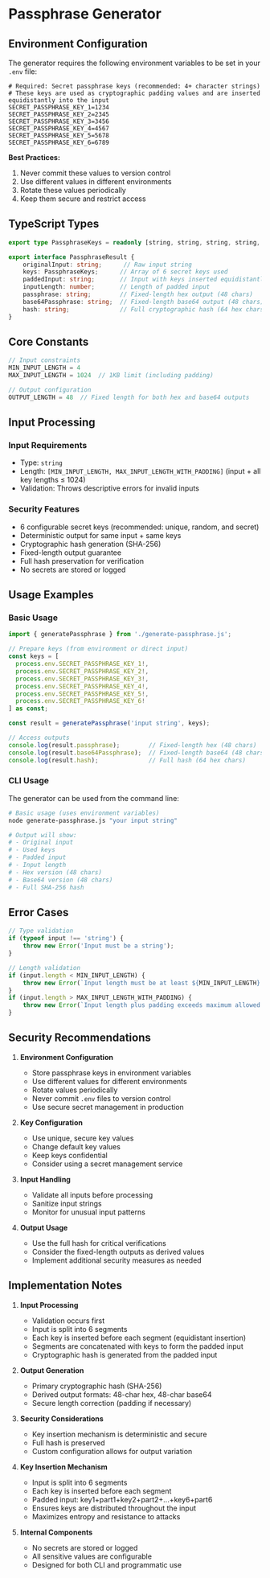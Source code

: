 # Passphrase Generator

<!--
CONTEXT: This is a deterministic passphrase generator that creates fixed-length outputs from variable-length inputs.
IMPLEMENTATION: Uses cryptographic hashing with 6 configurable secret keys, inserted equidistantly into the input, to ensure consistent output length and strong security.
SECURITY: Implements a key insertion mechanism to maintain cryptographic properties while ensuring fixed output length.
-->

## Environment Configuration

The generator requires the following environment variables to be set in your `.env` file:

```env
# Required: Secret passphrase keys (recommended: 4+ character strings)
# These keys are used as cryptographic padding values and are inserted equidistantly into the input
SECRET_PASSPHRASE_KEY_1=1234
SECRET_PASSPHRASE_KEY_2=2345
SECRET_PASSPHRASE_KEY_3=3456
SECRET_PASSPHRASE_KEY_4=4567
SECRET_PASSPHRASE_KEY_5=5678
SECRET_PASSPHRASE_KEY_6=6789
```

**Best Practices:**
1. Never commit these values to version control
2. Use different values in different environments
3. Rotate these values periodically
4. Keep them secure and restrict access

## TypeScript Types

```typescript
export type PassphraseKeys = readonly [string, string, string, string, string, string];

export interface PassphraseResult {
    originalInput: string;      // Raw input string
    keys: PassphraseKeys;      // Array of 6 secret keys used
    paddedInput: string;       // Input with keys inserted equidistantly
    inputLength: number;       // Length of padded input
    passphrase: string;        // Fixed-length hex output (48 chars)
    base64Passphrase: string;  // Fixed-length base64 output (48 chars)
    hash: string;              // Full cryptographic hash (64 hex chars)
}
```

## Core Constants

```typescript
// Input constraints
MIN_INPUT_LENGTH = 4
MAX_INPUT_LENGTH = 1024  // 1KB limit (including padding)

// Output configuration
OUTPUT_LENGTH = 48  // Fixed length for both hex and base64 outputs
```

## Input Processing

<!--
ALGORITHM: 
1. Validate input
2. Split input into 6 segments
3. Insert each key before each segment
4. Concatenate to form padded input
5. Generate cryptographic hash
6. Derive fixed-length outputs
-->

### Input Requirements
- Type: `string`
- Length: `[MIN_INPUT_LENGTH, MAX_INPUT_LENGTH_WITH_PADDING]` (input + all key lengths ≤ 1024)
- Validation: Throws descriptive errors for invalid inputs

### Security Features
- 6 configurable secret keys (recommended: unique, random, and secret)
- Deterministic output for same input + same keys
- Cryptographic hash generation (SHA-256)
- Fixed-length output guarantee
- Full hash preservation for verification
- No secrets are stored or logged

## Usage Examples

### Basic Usage
```typescript
import { generatePassphrase } from './generate-passphrase.js';

// Prepare keys (from environment or direct input)
const keys = [
  process.env.SECRET_PASSPHRASE_KEY_1!,
  process.env.SECRET_PASSPHRASE_KEY_2!,
  process.env.SECRET_PASSPHRASE_KEY_3!,
  process.env.SECRET_PASSPHRASE_KEY_4!,
  process.env.SECRET_PASSPHRASE_KEY_5!,
  process.env.SECRET_PASSPHRASE_KEY_6!
] as const;

const result = generatePassphrase('input string', keys);

// Access outputs
console.log(result.passphrase);        // Fixed-length hex (48 chars)
console.log(result.base64Passphrase);  // Fixed-length base64 (48 chars)
console.log(result.hash);              // Full hash (64 hex chars)
```

### CLI Usage
The generator can be used from the command line:

```bash
# Basic usage (uses environment variables)
node generate-passphrase.js "your input string"

# Output will show:
# - Original input
# - Used keys
# - Padded input
# - Input length
# - Hex version (48 chars)
# - Base64 version (48 chars)
# - Full SHA-256 hash
```

## Error Cases

<!--
ERROR_HANDLING: All errors are thrown with descriptive messages
VALIDATION: Input validation happens before any processing
-->

```typescript
// Type validation
if (typeof input !== 'string') {
    throw new Error('Input must be a string');
}

// Length validation
if (input.length < MIN_INPUT_LENGTH) {
    throw new Error(`Input length must be at least ${MIN_INPUT_LENGTH} characters`);
}
if (input.length > MAX_INPUT_LENGTH_WITH_PADDING) {
    throw new Error(`Input length plus padding exceeds maximum allowed length of ${MAX_INPUT_LENGTH_WITH_PADDING} characters`);
}
```

## Security Recommendations

<!--
CRITICAL_POINTS:
1. Always use custom, unique keys
2. Keep keys secure
3. Validate all inputs
4. Use the full hash for verification when needed
-->

1. **Environment Configuration**
   - Store passphrase keys in environment variables
   - Use different values for different environments
   - Rotate values periodically
   - Never commit `.env` files to version control
   - Use secure secret management in production

2. **Key Configuration**
   - Use unique, secure key values
   - Change default key values
   - Keep keys confidential
   - Consider using a secret management service

3. **Input Handling**
   - Validate all inputs before processing
   - Sanitize input strings
   - Monitor for unusual input patterns

4. **Output Usage**
   - Use the full hash for critical verifications
   - Consider the fixed-length outputs as derived values
   - Implement additional security measures as needed

## Implementation Notes

1. **Input Processing**
   - Validation occurs first
   - Input is split into 6 segments
   - Each key is inserted before each segment (equidistant insertion)
   - Segments are concatenated with keys to form the padded input
   - Cryptographic hash is generated from the padded input

2. **Output Generation**
   - Primary cryptographic hash (SHA-256)
   - Derived output formats: 48-char hex, 48-char base64
   - Secure length correction (padding if necessary)

3. **Security Considerations**
   - Key insertion mechanism is deterministic and secure
   - Full hash is preserved
   - Custom configuration allows for output variation

4. **Key Insertion Mechanism**
   - Input is split into 6 segments
   - Each key is inserted before each segment
   - Padded input: key1+part1+key2+part2+...+key6+part6
   - Ensures keys are distributed throughout the input
   - Maximizes entropy and resistance to attacks

5. **Internal Components**
   - No secrets are stored or logged
   - All sensitive values are configurable
   - Designed for both CLI and programmatic use 